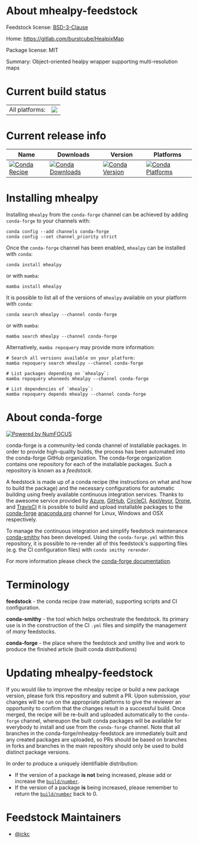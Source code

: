 About mhealpy-feedstock
=======================

Feedstock license: [BSD-3-Clause](https://github.com/conda-forge/mhealpy-feedstock/blob/main/LICENSE.txt)

Home: https://gitlab.com/burstcube/HealpixMap

Package license: MIT

Summary: Object-oriented healpy wrapper supporting multi-resolution maps

Current build status
====================


<table><tr><td>All platforms:</td>
    <td>
      <a href="https://dev.azure.com/conda-forge/feedstock-builds/_build/latest?definitionId=11811&branchName=main">
        <img src="https://dev.azure.com/conda-forge/feedstock-builds/_apis/build/status/mhealpy-feedstock?branchName=main">
      </a>
    </td>
  </tr>
</table>

Current release info
====================

| Name | Downloads | Version | Platforms |
| --- | --- | --- | --- |
| [![Conda Recipe](https://img.shields.io/badge/recipe-mhealpy-green.svg)](https://anaconda.org/conda-forge/mhealpy) | [![Conda Downloads](https://img.shields.io/conda/dn/conda-forge/mhealpy.svg)](https://anaconda.org/conda-forge/mhealpy) | [![Conda Version](https://img.shields.io/conda/vn/conda-forge/mhealpy.svg)](https://anaconda.org/conda-forge/mhealpy) | [![Conda Platforms](https://img.shields.io/conda/pn/conda-forge/mhealpy.svg)](https://anaconda.org/conda-forge/mhealpy) |

Installing mhealpy
==================

Installing `mhealpy` from the `conda-forge` channel can be achieved by adding `conda-forge` to your channels with:

```
conda config --add channels conda-forge
conda config --set channel_priority strict
```

Once the `conda-forge` channel has been enabled, `mhealpy` can be installed with `conda`:

```
conda install mhealpy
```

or with `mamba`:

```
mamba install mhealpy
```

It is possible to list all of the versions of `mhealpy` available on your platform with `conda`:

```
conda search mhealpy --channel conda-forge
```

or with `mamba`:

```
mamba search mhealpy --channel conda-forge
```

Alternatively, `mamba repoquery` may provide more information:

```
# Search all versions available on your platform:
mamba repoquery search mhealpy --channel conda-forge

# List packages depending on `mhealpy`:
mamba repoquery whoneeds mhealpy --channel conda-forge

# List dependencies of `mhealpy`:
mamba repoquery depends mhealpy --channel conda-forge
```


About conda-forge
=================

[![Powered by
NumFOCUS](https://img.shields.io/badge/powered%20by-NumFOCUS-orange.svg?style=flat&colorA=E1523D&colorB=007D8A)](https://numfocus.org)

conda-forge is a community-led conda channel of installable packages.
In order to provide high-quality builds, the process has been automated into the
conda-forge GitHub organization. The conda-forge organization contains one repository
for each of the installable packages. Such a repository is known as a *feedstock*.

A feedstock is made up of a conda recipe (the instructions on what and how to build
the package) and the necessary configurations for automatic building using freely
available continuous integration services. Thanks to the awesome service provided by
[Azure](https://azure.microsoft.com/en-us/services/devops/), [GitHub](https://github.com/),
[CircleCI](https://circleci.com/), [AppVeyor](https://www.appveyor.com/),
[Drone](https://cloud.drone.io/welcome), and [TravisCI](https://travis-ci.com/)
it is possible to build and upload installable packages to the
[conda-forge](https://anaconda.org/conda-forge) [anaconda.org](https://anaconda.org/)
channel for Linux, Windows and OSX respectively.

To manage the continuous integration and simplify feedstock maintenance
[conda-smithy](https://github.com/conda-forge/conda-smithy) has been developed.
Using the ``conda-forge.yml`` within this repository, it is possible to re-render all of
this feedstock's supporting files (e.g. the CI configuration files) with ``conda smithy rerender``.

For more information please check the [conda-forge documentation](https://conda-forge.org/docs/).

Terminology
===========

**feedstock** - the conda recipe (raw material), supporting scripts and CI configuration.

**conda-smithy** - the tool which helps orchestrate the feedstock.
                   Its primary use is in the construction of the CI ``.yml`` files
                   and simplify the management of *many* feedstocks.

**conda-forge** - the place where the feedstock and smithy live and work to
                  produce the finished article (built conda distributions)


Updating mhealpy-feedstock
==========================

If you would like to improve the mhealpy recipe or build a new
package version, please fork this repository and submit a PR. Upon submission,
your changes will be run on the appropriate platforms to give the reviewer an
opportunity to confirm that the changes result in a successful build. Once
merged, the recipe will be re-built and uploaded automatically to the
`conda-forge` channel, whereupon the built conda packages will be available for
everybody to install and use from the `conda-forge` channel.
Note that all branches in the conda-forge/mhealpy-feedstock are
immediately built and any created packages are uploaded, so PRs should be based
on branches in forks and branches in the main repository should only be used to
build distinct package versions.

In order to produce a uniquely identifiable distribution:
 * If the version of a package **is not** being increased, please add or increase
   the [``build/number``](https://docs.conda.io/projects/conda-build/en/latest/resources/define-metadata.html#build-number-and-string).
 * If the version of a package **is** being increased, please remember to return
   the [``build/number``](https://docs.conda.io/projects/conda-build/en/latest/resources/define-metadata.html#build-number-and-string)
   back to 0.

Feedstock Maintainers
=====================

* [@ickc](https://github.com/ickc/)

